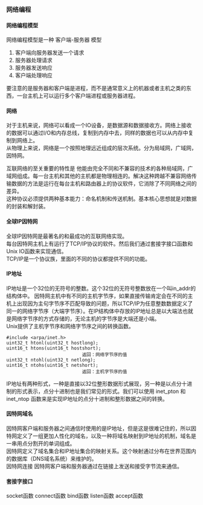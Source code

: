 ### 网络编程  


#### 网络编程模型
网络编程模型是一种 客户端-服务器 模型  

1. 客户端向服务器发送一个请求
2. 服务器处理请求
3. 服务器发送响应
4. 客户端处理响应

要注意的是服务器和客户端是进程，而不是通常意义上的机器或者主机之类的东西，一台主机上可以运行多个客户端进程或服务器进程。  


#### 网络
对于主机来说，网络可以看成一个IO设备，是数据源和数据接收方。网络上接收的数据可以通过I/O和内存总线，复制到内存中去，同样的数据也可以从内存中复制到网络上。  
从物理上来说，网络是一个按照地理远近组成的层次系统。分为局域网，广域网，因特网。  

互联网络的至关重要的特性是 他能由完全不同和不兼容的技术的各种局域网，广域网组成。每一台主机和其他的主机都是物理相连的。解决这种跨越不兼容网络传输数据的方法是运行在每台主机和路由器上的协议软件，它消除了不同网络之间的差异。  
这种协议必须提供两种基本能力：命名机制和传送机制。基本核心思想就是对数据的封装和解封装。


#### 全球IP因特网  
全球IP因特网是最著名的和最成功的互联网络实现。  
每台因特网主机上有运行了TCP/IP协议的软件。然后我们通过套接字接口函数和Unix IO函数来实现通信。  
TCP/IP是一个协议族，里面的不同的协议都提供不同的功能。

#### IP地址
IP地址是一个32位的无符号的整数。这个32位的无符号整数放在一个叫in_addr的结构体中。
因特网主机中有不同的主机字节序，如果直接传输肯定会在不同的主机上出现因为主句字节序不匹配导致的问题，所以TCP/IP为任意整数数据定义了同一的网络字节序（大端字节序）。在IP结构体中存放的IP地址总是以大端法也就是网络字节序的方式存储的，无论主机的字节序是大端还是小端。  
Unix提供了主机字节序和网络字节序之间的转换函数。

    #include <arpa/inet.h>
    uint32_t htonl(uint32_t hostlong);
    uint16_t htons(uint16_t hostshort);
                                返回：网络字节序的值
    uint32_t ntohl(uint32_t netlong);
    uint16_t ntohs(uint16_t netshort);
                                返回：主机字节序的值

IP地址有两种形式，一种是直接以32位整形数据形式展现，另一种是以点分十进制的形式表示，点分十进制也是我们常见的形式。我们可以使用 inet_pton 和 inet_ntop 函数来是实现IP地址的点分十进制和整形数据之间的转换。

#### 因特网域名
因特网客户端和服务器之间通信时使用的是IP地址，但是这是很难记住的，所以因特网定义了一组更加人性化的域名，以及一种将域名映射到IP地址的机制，域名是一串用点分割开的单词组成。  
因特网定义了域名集合和IP地址集合的映射关系。这个映射通过分布在世界范围内的数据库（DNS域名系统）来维护的。  
因特网连接
因特网客户端和服务器通过在链接上发送和接受字节流来通信。

#### 套接字接口

socket函数
connect函数
bind函数
listen函数
accept函数




